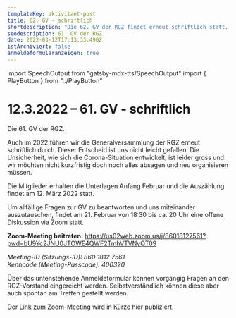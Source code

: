 ```yaml
---
templateKey: aktivitaet-post
title: 62. GV - schriftlich
shortdescription: "Die 62. GV der RGZ findet erneut schriftlich statt. "
seodescription: 61. GV der RGZ.
date: 2022-03-12T17:13:33.490Z
istArchiviert: false
anmeldeformularanzeigen: true
---
```

import SpeechOutput from "gatsby-mdx-tts/SpeechOutput"
import { PlayButton } from "../PlayButton"

<SpeechOutput id="aktivitaet-gv-62" customPlayButton={PlayButton}>

# 12.3.2022 – 61. GV - schriftlich

Die 61. GV der RGZ.

Auch im 2022 führen wir die Generalversammlung der RGZ erneut schriftlich durch. Dieser Entscheid ist uns nicht leicht gefallen. Die Unsicherheit, wie sich die Corona-Situation entwickelt, ist leider gross und wir möchten nicht kurzfristig doch noch alles absagen und neu organisieren müssen. 

Die Mitglieder erhalten die Unterlagen Anfang Februar und die Auszählung findet am 12. März 2022 statt. 

Um allfällige Fragen zur GV zu beantworten und uns miteinander auszutauschen, findet am 21. Februar von 18:30 bis ca. 20 Uhr eine offene Diskussion via Zoom statt. 


**Zoom-Meeting beitreten:**
https://us02web.zoom.us/j/86018127561?pwd=bU9Yc2JNU0JTOWE4QWF2TmhVTVNyQT09

*Meeting-ID (Sitzungs-ID): 860 1812 7561  
Kenncode (Meeting-Passcode): 400320*

Über das untenstehende Anmeldeformular können vorgängig Fragen an den RGZ-Vorstand eingereicht werden. Selbstverständlich können diese aber auch spontan am Treffen gestellt werden. 

Der Link zum Zoom-Meeting wird in Kürze hier publiziert. 

</SpeechOutput>